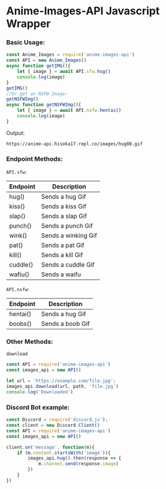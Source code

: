 # Anime-Images-API Javascript Wrapper

### Basic Usage:
```js
const Anime_Images = require('anime-images-api')
const API = new Anime_Images()
async function getIMG(){
    let { image } = await API.sfw.hug()
    console.log(image)
}
getIMG()
//Or get an NSFW Image:
getNSFWImg()
async function getNSFWImg(){
    let { image } = await API.nsfw.hentai()
    console.log(image)
}
```
Output:
```
https://anime-api.hisoka17.repl.co/images/hug80.gif
```
### Endpoint Methods:
`API.sfw`:

| Endpoint | Description         |
|----------|---------------------|
| hug()    | Sends a hug Gif     |
| kiss()   | Sends a kiss Gif    |
| slap()   | Sends a slap Gif    |
| punch()  | Sends a punch Gif   |
| wink()   | Sends a winking Gif |
| pat()    | Sends a pat Gif     |
| kill()   | Sends a kill Gif    |
| cuddle() | Sends a cuddle Gif  |
| wafiu()  | Sends a waifu       |

`API.nsfw`:

| Endpoint | Description         |
|----------|---------------------|
| hentai() | Sends a hug Gif     |
| boobs()  | Sends a boob Gif    |



### Other Methods:
`download`

```js
const API = require('anime-images-api')
const images_api = new API() 

let url = 'https://example.com/file.jpg';
images_api.download(url, path, 'file.jpg')
console.log('Downloaded')

```

### Discord Bot example:
```js
const Discord = require('discord.js');
const client = new Discord.Client()
const API = require('anime-images-api')
const images_api = new API() 

client.on('message', function(m){
    if (m.content.startsWith('image')){
        images_api.hug().then(response => {
            m.channel.send(response.image)
        }) 
    }
})
```




